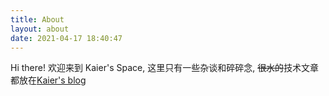 ```yaml
---
title: About
layout: about
date: 2021-04-17 18:40:47
---
```


Hi there!
欢迎来到 Kaier's Space, 这里只有一些杂谈和碎碎念, <span style="text-decoration: line-through; font-width">很水的</span>技术文章都放在[Kaier's blog](https://kaier33.github.io/)
